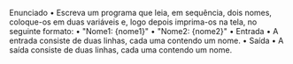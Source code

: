 Enunciado
• Escreva um programa que leia, em sequência,
dois nomes, coloque-os em duas variáveis e, logo
depois imprima-os na tela, no seguinte formato:
• "Nome1: {nome1}"
• "Nome2: {nome2}"
• Entrada
• A entrada consiste de duas linhas, cada uma
contendo um nome.
• Saída
• A saída consiste de duas linhas, cada uma
contendo um nome.